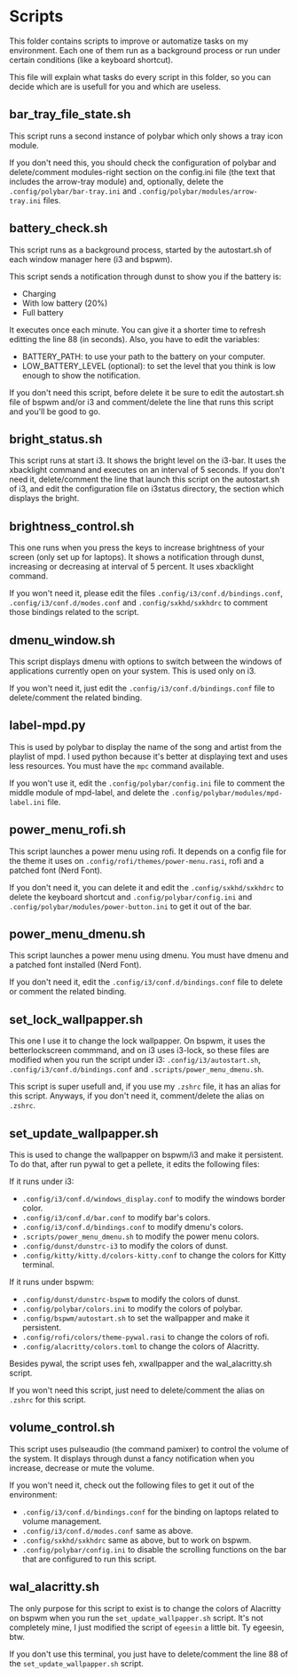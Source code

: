 # Scripts

This folder contains scripts to improve or automatize tasks on my environment.
Each one of them run as a background process or run under certain conditions
(like a keyboard shortcut).

This file will explain what tasks do every script in this folder, so you can
decide which are is usefull for you and which are useless.

## bar_tray_file_state.sh

This script runs a second instance of polybar which only shows a tray icon module.

If you don't need this, you should check the configuration of polybar and
delete/comment modules-right section on the config.ini file (the text that
includes the arrow-tray module) and, optionally, delete the
`.config/polybar/bar-tray.ini` and `.config/polybar/modules/arrow-tray.ini`
files.

## battery_check.sh

This script runs as a background process, started by the autostart.sh of each
window manager here (i3 and bspwm).

This script sends a notification through dunst to show you if the battery is:

- Charging
- With low battery (20%)
- Full battery

It executes once each minute. You can give it a shorter time to refresh
editting the line 88 (in seconds). Also, you have to edit the variables:

- BATTERY_PATH: to use your path to the battery on your computer.
- LOW_BATTERY_LEVEL (optional): to set the level that you think is low enough
  to show the notification.

If you don't need this script, before delete it be sure to edit the autostart.sh
file of bspwm and/or i3 and comment/delete the line that runs this script and
you'll be good to go.

## bright_status.sh

This script runs at start i3. It shows the bright level on the i3-bar. It uses
the xbacklight command and executes on an interval of 5 seconds. If you don't
need it, delete/comment the line that launch this script on the autostart.sh of
i3, and edit the configuration file on i3status directory, the section which
displays the bright.

## brightness_control.sh

This one runs when you press the keys to increase brightness of your screen
(only set up for laptops). It shows a notification through dunst, increasing
or decreasing at interval of 5 percent. It uses xbacklight command.

If you won't need it, please edit the files `.config/i3/conf.d/bindings.conf`,
`.config/i3/conf.d/modes.conf` and `.config/sxkhd/sxkhdrc` to comment
those bindings related to the script.

## dmenu_window.sh

This script displays dmenu with options to switch between the windows of
applications currently open on your system. This is used only on i3.

If you won't need it, just edit the `.config/i3/conf.d/bindings.conf` file
to delete/comment the related binding.

## label-mpd.py

This is used by polybar to display the name of the song and artist from the
playlist of mpd. I used python because it's better at displaying text and
uses less resources. You must have the `mpc` command available.

If you won't use it, edit the `.config/polybar/config.ini` file to comment
the middle module of mpd-label, and delete the
`.config/polybar/modules/mpd-label.ini` file.

## power_menu_rofi.sh

This script launches a power menu using rofi. It depends on a config file
for the theme it uses on `.config/rofi/themes/power-menu.rasi`, rofi
and a patched font (Nerd Font).

If you don't need it, you can delete it and edit the `.config/sxkhd/sxkhdrc`
to delete the keyboard shortcut and `.config/polybar/config.ini` and
`.config/polybar/modules/power-button.ini` to get it out of the bar.

## power_menu_dmenu.sh

This script launches a power menu using dmenu. You must have dmenu and a patched
font installed (Nerd Font).

If you don't need it, edit the `.config/i3/conf.d/bindings.conf` file to delete
or comment the related binding.

## set_lock_wallpapper.sh

This one I use it to change the lock wallpapper. On bspwm, it uses the
betterlockscreen commmand, and on i3 uses i3-lock, so these files are modified
when you run the script under i3: `.config/i3/autostart.sh`,
`.config/i3/conf.d/bindings.conf` and `.scripts/power_menu_dmenu.sh`.

This script is super usefull and, if you use my `.zshrc` file, it has an alias
for this script. Anyways, if you don't need it, comment/delete the alias on
`.zshrc`.

## set_update_wallpapper.sh

This is used to change the wallpapper on bspwm/i3 and make it persistent. To do
that, after run pywal to get a pellete, it edits the following files:

If it runs under i3:

- `.config/i3/conf.d/windows_display.conf` to modify the windows border color.
- `.config/i3/conf.d/bar.conf` to modify bar's colors.
- `.config/i3/conf.d/bindings.conf` to modify dmenu's colors.
- `.scripts/power_menu_dmenu.sh` to modify the power menu colors.
- `.config/dunst/dunstrc-i3` to modify the colors of dunst.
- `.config/kitty/kitty.d/colors-kitty.conf` to change the colors for Kitty
  terminal.

If it runs under bspwm:

- `.config/dunst/dunstrc-bspwm` to modify the colors of dunst.
- `.config/polybar/colors.ini` to modify the colors of polybar.
- `.config/bspwm/autostart.sh` to set the wallpapper and make it persistent.
- `.config/rofi/colors/theme-pywal.rasi` to change the colors of rofi.
- `.config/alacritty/colors.toml` to change the colors of Alacritty.

Besides pywal, the script uses feh, xwallpapper and the wal_alacritty.sh script.

If you won't need this script, just need to delete/comment the alias on `.zshrc`
for this script.

## volume_control.sh

This script uses pulseaudio (the command pamixer) to control the volume of the
system. It displays through dunst a fancy notification when you increase,
decrease or mute the volume.

If you won't need it, check out the following files to get it out of the
environment:

- `.config/i3/conf.d/bindings.conf` for the binding on laptops related to volume
  management.
- `.config/i3/conf.d/modes.conf` same as above.
- `.config/sxkhd/sxkhdrc` same as above, but to work on bspwm.
- `.config/polybar/config.ini` to disable the scrolling functions on the bar
  that are configured to run this script.

## wal_alacritty.sh

The only purpose for this script to exist is to change the colors of Alacritty
on bspwm when you run the `set_update_wallpapper.sh` script. It's not completely
mine, I just modified the script of `egeesin` a little bit. Ty egeesin, btw.

If you don't use this terminal, you just have to delete/comment the line 88 of
the `set_update_wallpapper.sh` script.
